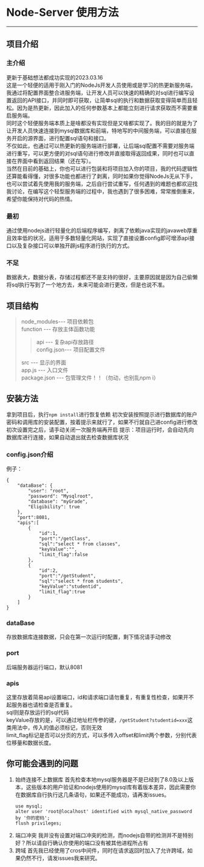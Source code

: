 # Node-Server 使用方法

---

## 项目介绍
### 主介绍  
更新于基础想法都成功实现的2023.03.16  
这是一个轻便的适用于刚入门的NodeJs开发人员使用或是学习的热更新服务端，我通过将配置界面整合进服务端，让开发人员可以快速的精确的对sql进行编写设置返回的API接口，并同时即可获取，让简单sql的执行和数据获取变得简单而且轻松。因为是热更新，因此加入的任何参数基本上都能立刻进行请求获取而不需要重启服务端。  
同时这个轻便服务端本质上是啥都没有实现但是又啥都实现了。我的目的就是为了让开发人员快速连接到mysql数据库和前端，特地写的中间服务端，可以直接在服务开启的源界面，进行配置sql语句和接口。  
不仅如此，也通过可以热更新的服务端进行部署，让后端sql配置不需要对服务端进行重写，可以更方便的对sql语句进行修改并直接取得返回成果，同时也可以直接在界面中看到返回结果（还在写）。  
当然在目前的基础上，你也可以进行包装和将项目加入你的项目，我的代码逻辑性还算能看得懂，对很多功能也都进行了剥离，同时如果你觉得NodeJs无从下手，也可以尝试着先使用我的服务端，之后自行尝试重写，任何遇到的难题也都欢迎找我讨论，在编写这个轻型服务端的过程中，我也遇到了很多困难，常常推倒重来，希望你能保持对代码的热情。
### 最初
通过使用nodejs进行轻量化的后端程序编写，剥离了依赖java实现的javaweb厚重且效率低的状况，适用于多数轻量化网站，实现了直接设置config即可增添api接口以及复杂接口可以单独开辟js程序进行执行的方式。
### 不足
数据表大，数据分表，存储过程都还不是支持的很好，主要原因就是因为自己偷懒将sql执行写到了一个地方去，未来可能会进行更改，但是也说不准。
## 项目结构
>node_modules---   项目依赖包   
>function    ---   存放主体函数功能   
>>api        ---   复杂api存放路径   
>>config.json---   项目配置文件   
>  
>src         ---   显示的界面   
>app.js      ---   入口文件   
>package.json ---  包管理文件！！（勿动，也别乱npm i）   

## 安装方法
拿到项目后，执行`npm install`进行恢复依赖
初次安装按照提示进行数据库的账户密码和调用库的安装配置，按着提示来就行了，如果不行就自己进config进行修改   
初次设置完之后，请手动关闭一次服务端再开启
提示：项目运行时，会自动先向数据库进行连接，如果自动退出就去检查数据库状况

### config.json介绍
例子：  
```
{
    "dataBase": {
        "user": "root",
        "password": "Mysqlroot",
        "database": "myGrade",
        "Eligibility": true
    },
    "port":8081,
    "apis":[
        {
            "id":1,
            "port":"/getClass",
            "sql":"select * from classes",
            "keyValue":"",
            "limit_flag":false
        },
        {
            "id":2,
            "port":"/getStudent",
            "sql":"select * from students",
            "keyValue":"studentid",
            "limit_flag":true
        }
    ]
}
```
### dataBase
存放数据库连接数据，只会在第一次运行时配置，剩下情况请手动修改
### port
后端服务器运行端口，默认8081
### apis
这里存放着简易api设置端口，id和请求端口请勿重复，有重复性检查，如果开不起服务器也请检查是否重复。   
sql则是存放运行的sql代码   
keyValue存放的是，可以通过地址栏传参的键，`/getStudent?studentid=xxx`这类用法中，传入的值必须标记，否则无效    
limit_flag标记是否可以分页的方式，可以多传入offset和limit两个参数，分别代表位移量和数据长度。   

## 你可能会遇到的问题
1. 始终连接不上数据库
    首先检查本地mysql服务器是不是已经到了8.0及以上版本，这些版本的用户验证和nodejs使用的mysql库有着版本差异，因此需要你在数据库自行执行这几条语句，如果还不能成功，请再发issues。
    ```
    use mysql;
    alter user 'root@localhost' identified with mysql_native_password by '你的密码';
    flush privileges;
    ```
2.  端口冲突
    我并没有设置对端口冲突的检测，而nodejs自带的检测并不是特别好？所以请自行确认你使用的端口没有被其他进程所占有
3.  跨域
    首先我已经使用了cros中间件，同时在请求返回时加入了允许跨域，如果仍然不行，请发issues我来研究。